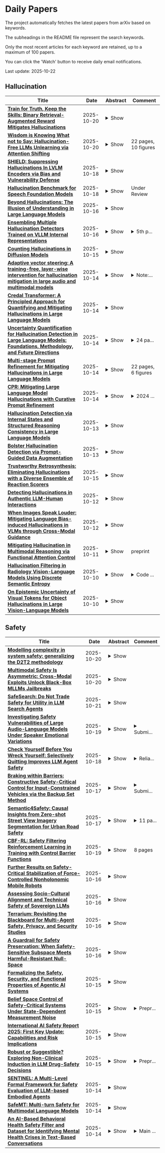 # Daily Papers
The project automatically fetches the latest papers from arXiv based on keywords.

The subheadings in the README file represent the search keywords.

Only the most recent articles for each keyword are retained, up to a maximum of 100 papers.

You can click the 'Watch' button to receive daily email notifications.

Last update: 2025-10-22

## Hallucination
| **Title** | **Date** | **Abstract** | **Comment** |
| --- | --- | --- | --- |
| **[Train for Truth, Keep the Skills: Binary Retrieval-Augmented Reward Mitigates Hallucinations](http://arxiv.org/abs/2510.17733v1)** | 2025-10-20 | <details><summary>Show</summary><p>Language models often generate factually incorrect information unsupported by their training data, a phenomenon known as extrinsic hallucination. Existing mitigation approaches often degrade performance on open-ended generation and downstream tasks, limiting their practical utility. We propose an online reinforcement learning method using a novel binary retrieval-augmented reward (RAR) to address this tradeoff. Unlike continuous reward schemes, our approach assigns a reward of one only when the model's output is entirely factually correct, and zero otherwise. We evaluate our method on Qwen3 reasoning models across diverse tasks. For open-ended generation, binary RAR achieves a 39.3% reduction in hallucination rates, substantially outperforming both supervised training and continuous-reward RL baselines. In short-form question answering, the model learns calibrated abstention, strategically outputting "I don't know" when faced with insufficient parametric knowledge. This yields 44.4% and 21.7% fewer incorrect answers on PopQA and GPQA, respectively. Crucially, these factuality gains come without performance degradation on instruction following, math, or code, whereas continuous-reward RL, despite improving factuality, induces quality regressions.</p></details> |  |
| **[Wisdom is Knowing What not to Say: Hallucination-Free LLMs Unlearning via Attention Shifting](http://arxiv.org/abs/2510.17210v1)** | 2025-10-20 | <details><summary>Show</summary><p>The increase in computing power and the necessity of AI-assisted decision-making boost the growing application of large language models (LLMs). Along with this, the potential retention of sensitive data of LLMs has spurred increasing research into machine unlearning. However, existing unlearning approaches face a critical dilemma: Aggressive unlearning compromises model utility, while conservative strategies preserve utility but risk hallucinated responses. This significantly limits LLMs' reliability in knowledge-intensive applications. To address this, we introduce a novel Attention-Shifting (AS) framework for selective unlearning. AS is driven by two design objectives: (1) context-preserving suppression that attenuates attention to fact-bearing tokens without disrupting LLMs' linguistic structure; and (2) hallucination-resistant response shaping that discourages fabricated completions when queried about unlearning content. AS realizes these objectives through two attention-level interventions, which are importance-aware suppression applied to the unlearning set to reduce reliance on memorized knowledge and attention-guided retention enhancement that reinforces attention toward semantically essential tokens in the retained dataset to mitigate unintended degradation. These two components are jointly optimized via a dual-loss objective, which forms a soft boundary that localizes unlearning while preserving unrelated knowledge under representation superposition. Experimental results show that AS improves performance preservation over the state-of-the-art unlearning methods, achieving up to 15% higher accuracy on the ToFU benchmark and 10% on the TDEC benchmark, while maintaining competitive hallucination-free unlearning effectiveness. Compared to existing methods, AS demonstrates a superior balance between unlearning effectiveness, generalization, and response reliability.</p></details> | 22 pages, 10 figures |
| **[SHIELD: Suppressing Hallucinations In LVLM Encoders via Bias and Vulnerability Defense](http://arxiv.org/abs/2510.16596v1)** | 2025-10-18 | <details><summary>Show</summary><p>Large Vision-Language Models (LVLMs) excel in diverse cross-modal tasks. However, object hallucination, where models produce plausible but inaccurate object descriptions, remains a significant challenge. In contrast to previous work focusing on LLM components, this paper is the first to trace LVLM hallucinations to visual encoders and identifies three key issues: statistical bias, inherent bias, and vulnerability. To address these challenges, we propose SHIELD, a training-free framework that mitigates hallucinations through three strategies: re-weighting visual tokens to reduce statistical bias, introducing noise-derived tokens to counter inherent bias, and applying adversarial attacks with contrastive decoding to address vulnerability. Experiments demonstrate that SHIELD effectively mitigates object hallucinations across diverse benchmarks and LVLM families. Moreover, SHIELD achieves strong performance on the general LVLM benchmark, highlighting its broad applicability. Code will be released.</p></details> |  |
| **[Hallucination Benchmark for Speech Foundation Models](http://arxiv.org/abs/2510.16567v1)** | 2025-10-18 | <details><summary>Show</summary><p>Hallucinations in automatic speech recognition (ASR) systems refer to fluent and coherent transcriptions produced by neural ASR models that are completely unrelated to the underlying acoustic input (i.e., the speech signal). While similar to conventional decoding errors in potentially compromising the usability of transcriptions for downstream applications, hallucinations can be more detrimental due to their preservation of syntactically and semantically plausible structure. This apparent coherence can mislead subsequent processing stages and introduce serious risks, particularly in critical domains such as healthcare and law. Conventional evaluation metrics are primarily centered on error-based metrics and fail to distinguish between phonetic inaccuracies and hallucinations. Consequently, there is a critical need for new evaluation frameworks that can effectively identify and assess models with a heightened propensity for generating hallucinated content. To this end, we introduce SHALLOW, the first benchmark framework that systematically categorizes and quantifies hallucination phenomena in ASR along four complementary axes: lexical, phonetic, morphological, and semantic. We define targeted metrics within each category to produce interpretable profiles of model behavior. Through evaluation across various architectures and speech domains, we have found that SHALLOW metrics correlate strongly with word error rate (WER) when recognition quality is high (i.e., low WER). Still, this correlation weakens substantially as WER increases. SHALLOW, therefore, captures fine-grained error patterns that WER fails to distinguish under degraded and challenging conditions. Our framework supports specific diagnosis of model weaknesses and provides feedback for model improvement beyond what aggregate error rates can offer.</p></details> | Under Review |
| **[Beyond Hallucinations: The Illusion of Understanding in Large Language Models](http://arxiv.org/abs/2510.14665v1)** | 2025-10-16 | <details><summary>Show</summary><p>Large language models (LLMs) are becoming deeply embedded in human communication and decision-making, yet they inherit the ambiguity, bias, and lack of direct access to truth inherent in language itself. While their outputs are fluent, emotionally resonant, and coherent, they are generated through statistical prediction rather than grounded reasoning. This creates the risk of hallucination, responses that sound convincing but lack factual validity. Building on Geoffrey Hinton's observation that AI mirrors human intuition rather than reasoning, this paper argues that LLMs operationalize System 1 cognition at scale: fast, associative, and persuasive, but without reflection or falsification. To address this, we introduce the Rose-Frame, a three-dimensional framework for diagnosing cognitive and epistemic drift in human-AI interaction. The three axes are: (i) Map vs. Territory, which distinguishes representations of reality (epistemology) from reality itself (ontology); (ii) Intuition vs. Reason, drawing on dual-process theory to separate fast, emotional judgments from slow, reflective thinking; and (iii) Conflict vs. Confirmation, which examines whether ideas are critically tested through disagreement or simply reinforced through mutual validation. Each dimension captures a distinct failure mode, and their combination amplifies misalignment. Rose-Frame does not attempt to fix LLMs with more data or rules. Instead, it offers a reflective tool that makes both the model's limitations and the user's assumptions visible, enabling more transparent and critically aware AI deployment. It reframes alignment as cognitive governance: intuition, whether human or artificial, must remain governed by human reason. Only by embedding reflective, falsifiable oversight can we align machine fluency with human understanding.</p></details> |  |
| **[Ensembling Multiple Hallucination Detectors Trained on VLLM Internal Representations](http://arxiv.org/abs/2510.14330v1)** | 2025-10-16 | <details><summary>Show</summary><p>This paper presents the 5th place solution by our team, y3h2, for the Meta CRAG-MM Challenge at KDD Cup 2025. The CRAG-MM benchmark is a visual question answering (VQA) dataset focused on factual questions about images, including egocentric images. The competition was contested based on VQA accuracy, as judged by an LLM-based automatic evaluator. Since incorrect answers result in negative scores, our strategy focused on reducing hallucinations from the internal representations of the VLM. Specifically, we trained logistic regression-based hallucination detection models using both the hidden_state and the outputs of specific attention heads. We then employed an ensemble of these models. As a result, while our method sacrificed some correct answers, it significantly reduced hallucinations and allowed us to place among the top entries on the final leaderboard. For implementation details and code, please refer to https://gitlab.aicrowd.com/htanabe/meta-comprehensive-rag-benchmark-starter-kit.</p></details> | <details><summary>5th p...</summary><p>5th place solution at Meta KDD Cup 2025</p></details> |
| **[Counting Hallucinations in Diffusion Models](http://arxiv.org/abs/2510.13080v1)** | 2025-10-15 | <details><summary>Show</summary><p>Diffusion probabilistic models (DPMs) have demonstrated remarkable progress in generative tasks, such as image and video synthesis. However, they still often produce hallucinated samples (hallucinations) that conflict with real-world knowledge, such as generating an implausible duplicate cup floating beside another cup. Despite their prevalence, the lack of feasible methodologies for systematically quantifying such hallucinations hinders progress in addressing this challenge and obscures potential pathways for designing next-generation generative models under factual constraints. In this work, we bridge this gap by focusing on a specific form of hallucination, which we term counting hallucination, referring to the generation of an incorrect number of instances or structured objects, such as a hand image with six fingers, despite such patterns being absent from the training data. To this end, we construct a dataset suite CountHalluSet, with well-defined counting criteria, comprising ToyShape, SimObject, and RealHand. Using these datasets, we develop a standardized evaluation protocol for quantifying counting hallucinations, and systematically examine how different sampling conditions in DPMs, including solver type, ODE solver order, sampling steps, and initial noise, affect counting hallucination levels. Furthermore, we analyze their correlation with common evaluation metrics such as FID, revealing that this widely used image quality metric fails to capture counting hallucinations consistently. This work aims to take the first step toward systematically quantifying hallucinations in diffusion models and offer new insights into the investigation of hallucination phenomena in image generation.</p></details> |  |
| **[Adaptive vector steering: A training-free, layer-wise intervention for hallucination mitigation in large audio and multimodal models](http://arxiv.org/abs/2510.12851v1)** | 2025-10-14 | <details><summary>Show</summary><p>Large Audio-Language Models and Multi-Modal Large Language Models have demonstrated strong capabilities in tasks such as Audio Question Answering (AQA), Audio Captioning, and Automatic Speech Recognition (ASR). However, there is growing evidence that these models can hallucinate about the content of the audio. To address this issue, we probe the models' internal states and propose Adaptive Vector Steering (AVS), a method that better grounds generation in audio content. We also identify a strong correlation between output correctness and internal representations. Experiments show consistent performance gains across two models and two benchmarks. On the Audio Hallucination QA dataset, our method boosts the F1-score of Gemma from 0.550 to 0.619 and Qwen from 0.626 to 0.632. Furthermore, our method increases the accuracy of Qwen on MMAU from 0.548 to 0.592, marking an 8% relative increase. To the best of our knowledge, this is the first work to apply vector steering to mitigate hallucination in audio.</p></details> | <details><summary>Note:...</summary><p>Note: This preprint is a version of the paper submitted to ICASSP 2026. The author list here includes contributors who provided additional supervision and guidance. The official ICASSP submission may differ slightly in author composition</p></details> |
| **[Credal Transformer: A Principled Approach for Quantifying and Mitigating Hallucinations in Large Language Models](http://arxiv.org/abs/2510.12137v1)** | 2025-10-14 | <details><summary>Show</summary><p>Large Language Models (LLMs) hallucinate, generating factually incorrect yet confident assertions. We argue this stems from the Transformer's Softmax function, which creates "Artificial Certainty" by collapsing ambiguous attention scores into a single probability distribution, discarding uncertainty information at each layer. To fix this, we introduce the Credal Transformer, which replaces standard attention with a Credal Attention Mechanism (CAM) based on evidential theory. CAM produces a "credal set" (a set of distributions) instead of a single attention vector, with the set's size directly measuring model uncertainty. We implement this by re-conceptualizing attention scores as evidence masses for a Dirichlet distribution: sufficient evidence recovers standard attention, while insufficient evidence yields a diffuse distribution, representing ambiguity. Empirically, the Credal Transformer identifies out-of-distribution inputs, quantifies ambiguity, and significantly reduces confident errors on unanswerable questions by abstaining. Our contribution is a new architecture to mitigate hallucinations and a design paradigm that integrates uncertainty quantification directly into the model, providing a foundation for more reliable AI.</p></details> |  |
| **[Uncertainty Quantification for Hallucination Detection in Large Language Models: Foundations, Methodology, and Future Directions](http://arxiv.org/abs/2510.12040v1)** | 2025-10-14 | <details><summary>Show</summary><p>The rapid advancement of large language models (LLMs) has transformed the landscape of natural language processing, enabling breakthroughs across a wide range of areas including question answering, machine translation, and text summarization. Yet, their deployment in real-world applications has raised concerns over reliability and trustworthiness, as LLMs remain prone to hallucinations that produce plausible but factually incorrect outputs. Uncertainty quantification (UQ) has emerged as a central research direction to address this issue, offering principled measures for assessing the trustworthiness of model generations. We begin by introducing the foundations of UQ, from its formal definition to the traditional distinction between epistemic and aleatoric uncertainty, and then highlight how these concepts have been adapted to the context of LLMs. Building on this, we examine the role of UQ in hallucination detection, where quantifying uncertainty provides a mechanism for identifying unreliable generations and improving reliability. We systematically categorize a wide spectrum of existing methods along multiple dimensions and present empirical results for several representative approaches. Finally, we discuss current limitations and outline promising future research directions, providing a clearer picture of the current landscape of LLM UQ for hallucination detection.</p></details> | <details><summary>24 pa...</summary><p>24 pages, 3 figures, magazine</p></details> |
| **[Multi-stage Prompt Refinement for Mitigating Hallucinations in Large Language Models](http://arxiv.org/abs/2510.12032v1)** | 2025-10-14 | <details><summary>Show</summary><p>Recent advancements in large language models (LLMs) have shown strong performance in natural language understanding and generation tasks. However, LLMs continue to encounter challenges with hallucinations, where models generate plausible but incorrect information. While several factors contribute to hallucinations, the impact of ill-formed prompts, prompts with ambiguous wording, incorrect grammar, or incomplete information, was relatively under explored. To address this, we introduce Multi-stage Prompt Refinement (MPR), a framework designed to systematically improve these ill-formed prompts across multiple stages. Each stage addresses specific errors such as punctuation, typographical mistakes, and misuse of key terms, using small language models (SLMs) fine-tuned for these tasks. MPR iteratively enhances the clarity of prompts with additional context and employs a self-reflection mechanism with ranking to prioritize the most relevant input. Experimental results on hallucination benchmarks show that prompts refined by MPR achieve over an 85~\% win rate compared to their original forms, demonstrating its effectiveness in reducing hallucinations and improving LLM output accuracy. Interestingly, we reveal that MPR can be combined with existing post-hoc hallucination mitigation frameworks, further enhancing its versatility. MPR provides a lightweight and adaptable solution for enhancing LLM reliability across various domains.</p></details> | 22 pages, 6 figures |
| **[CPR: Mitigating Large Language Model Hallucinations with Curative Prompt Refinement](http://arxiv.org/abs/2510.12029v1)** | 2025-10-14 | <details><summary>Show</summary><p>Recent advancements in large language models (LLMs) highlight their fluency in generating responses to diverse prompts. However, these models sometimes generate plausible yet incorrect ``hallucinated" facts, undermining trust. A frequent but often overlooked cause of such errors is the use of poorly structured or vague prompts by users, leading LLMs to base responses on assumed rather than actual intentions. To mitigate hallucinations induced by these ill-formed prompts, we introduce Curative Prompt Refinement (CPR), a plug-and-play framework for curative prompt refinement that 1) cleans ill-formed prompts, and 2) generates additional informative task descriptions to align the intention of the user and the prompt using a fine-tuned small language model. When applied to language models, we discover that CPR significantly increases the quality of generation while also mitigating hallucination. Empirical studies show that prompts with CPR applied achieves over a 90\% win rate over the original prompts without any external knowledge.</p></details> | <details><summary>2024 ...</summary><p>2024 IEEE International Conference on Systems, Man, and Cybernetics (SMC), 7 pages, 2 figures</p></details> |
| **[Hallucination Detection via Internal States and Structured Reasoning Consistency in Large Language Models](http://arxiv.org/abs/2510.11529v1)** | 2025-10-13 | <details><summary>Show</summary><p>The detection of sophisticated hallucinations in Large Language Models (LLMs) is hampered by a ``Detection Dilemma'': methods probing internal states (Internal State Probing) excel at identifying factual inconsistencies but fail on logical fallacies, while those verifying externalized reasoning (Chain-of-Thought Verification) show the opposite behavior. This schism creates a task-dependent blind spot: Chain-of-Thought Verification fails on fact-intensive tasks like open-domain QA where reasoning is ungrounded, while Internal State Probing is ineffective on logic-intensive tasks like mathematical reasoning where models are confidently wrong. We resolve this with a unified framework that bridges this critical gap. However, unification is hindered by two fundamental challenges: the Signal Scarcity Barrier, as coarse symbolic reasoning chains lack signals directly comparable to fine-grained internal states, and the Representational Alignment Barrier, a deep-seated mismatch between their underlying semantic spaces. To overcome these, we introduce a multi-path reasoning mechanism to obtain more comparable, fine-grained signals, and a segment-aware temporalized cross-attention module to adaptively fuse these now-aligned representations, pinpointing subtle dissonances. Extensive experiments on three diverse benchmarks and two leading LLMs demonstrate that our framework consistently and significantly outperforms strong baselines. Our code is available: https://github.com/peach918/HalluDet.</p></details> |  |
| **[Bolster Hallucination Detection via Prompt-Guided Data Augmentation](http://arxiv.org/abs/2510.15977v1)** | 2025-10-13 | <details><summary>Show</summary><p>Large language models (LLMs) have garnered significant interest in AI community. Despite their impressive generation capabilities, they have been found to produce misleading or fabricated information, a phenomenon known as hallucinations. Consequently, hallucination detection has become critical to ensure the reliability of LLM-generated content. One primary challenge in hallucination detection is the scarcity of well-labeled datasets containing both truthful and hallucinated outputs. To address this issue, we introduce Prompt-guided data Augmented haLlucination dEtection (PALE), a novel framework that leverages prompt-guided responses from LLMs as data augmentation for hallucination detection. This strategy can generate both truthful and hallucinated data under prompt guidance at a relatively low cost. To more effectively evaluate the truthfulness of the sparse intermediate embeddings produced by LLMs, we introduce an estimation metric called the Contrastive Mahalanobis Score (CM Score). This score is based on modeling the distributions of truthful and hallucinated data in the activation space. CM Score employs a matrix decomposition approach to more accurately capture the underlying structure of these distributions. Importantly, our framework does not require additional human annotations, offering strong generalizability and practicality for real-world applications. Extensive experiments demonstrate that PALE achieves superior hallucination detection performance, outperforming the competitive baseline by a significant margin of 6.55%.</p></details> |  |
| **[Trustworthy Retrosynthesis: Eliminating Hallucinations with a Diverse Ensemble of Reaction Scorers](http://arxiv.org/abs/2510.10645v2)** | 2025-10-15 | <details><summary>Show</summary><p>Retrosynthesis is one of the domains transformed by the rise of generative models, and it is one where the problem of nonsensical or erroneous outputs (hallucinations) is particularly insidious: reliable assessment of synthetic plans is time-consuming, with automatic methods lacking. In this work, we present RetroTrim, a retrosynthesis system that successfully avoids nonsensical plans on a set of challenging drug-like targets. Compared to common baselines in the field, our system is not only the sole method that succeeds in filtering out hallucinated reactions, but it also results in the highest number of high-quality paths overall. The key insight behind RetroTrim is the combination of diverse reaction scoring strategies, based on machine learning models and existing chemical databases. We show that our scoring strategies capture different classes of hallucinations by analyzing them on a dataset of labeled retrosynthetic intermediates. This approach formed the basis of our winning solution to the Standard Industries \$1 million Retrosynthesis Challenge. To measure the performance of retrosynthesis systems, we propose a novel evaluation protocol for reactions and synthetic paths based on a structured review by expert chemists. Using this protocol, we compare systems on a set of 32 novel targets, curated to reflect recent trends in drug structures. While the insights behind our methodology are broadly applicable to retrosynthesis, our focus is on targets in the drug-like domain. By releasing our benchmark targets and the details of our evaluation protocol, we hope to inspire further research into reliable retrosynthesis.</p></details> |  |
| **[Detecting Hallucinations in Authentic LLM-Human Interactions](http://arxiv.org/abs/2510.10539v1)** | 2025-10-12 | <details><summary>Show</summary><p>As large language models (LLMs) are increasingly applied in sensitive domains such as medicine and law, hallucination detection has become a critical task. Although numerous benchmarks have been proposed to advance research in this area, most of them are artificially constructed--either through deliberate hallucination induction or simulated interactions--rather than derived from genuine LLM-human dialogues. Consequently, these benchmarks fail to fully capture the characteristics of hallucinations that occur in real-world usage. To address this limitation, we introduce AuthenHallu, the first hallucination detection benchmark built entirely from authentic LLM-human interactions. For AuthenHallu, we select and annotate samples from genuine LLM-human dialogues, thereby providing a faithful reflection of how LLMs hallucinate in everyday user interactions. Statistical analysis shows that hallucinations occur in 31.4% of the query-response pairs in our benchmark, and this proportion increases dramatically to 60.0% in challenging domains such as Math & Number Problems. Furthermore, we explore the potential of using vanilla LLMs themselves as hallucination detectors and find that, despite some promise, their current performance remains insufficient in real-world scenarios.</p></details> |  |
| **[When Images Speak Louder: Mitigating Language Bias-induced Hallucinations in VLMs through Cross-Modal Guidance](http://arxiv.org/abs/2510.10466v1)** | 2025-10-12 | <details><summary>Show</summary><p>Vision-Language Models (VLMs) have shown solid ability for multimodal understanding of both visual and language contexts. However, existing VLMs often face severe challenges of hallucinations, meaning that VLMs tend to generate responses that are only fluent in the language but irrelevant to images in previous contexts. To address this issue, we analyze how language bias contributes to hallucinations and then introduce Cross-Modal Guidance(CMG), a training-free decoding method that addresses the hallucinations by leveraging the difference between the output distributions of the original model and the one with degraded visual-language attention. In practice, we adaptively mask the attention weight of the most influential image tokens in selected transformer layers to corrupt the visual-language perception as a concrete type of degradation. Such a degradation-induced decoding emphasizes the perception of visual contexts and therefore significantly reduces language bias without harming the ability of VLMs. In experiment sections, we conduct comprehensive studies. All results demonstrate the superior advantages of CMG with neither additional conditions nor training costs. We also quantitatively show CMG can improve different VLM's performance on hallucination-specific benchmarks and generalize effectively.</p></details> |  |
| **[Mitigating Hallucination in Multimodal Reasoning via Functional Attention Control](http://arxiv.org/abs/2510.10285v1)** | 2025-10-11 | <details><summary>Show</summary><p>Multimodal large reasoning models (MLRMs) are rapidly advancing vision-language reasoning and are emerging as a foundation for cross-modal intelligence. Hallucination remains a persistent failure mode, manifesting itself as erroneous reasoning chains and misinterpretation of visual content. In this study, we observe that attention heads exhibit a staged division: shallow heads predominantly serve perception, while deeper heads shift toward symbolic reasoning, revealing two major causes of hallucination, namely perceptual bias and reasoning drift. To address these issues, we propose a lightweight and interpretable two-step plugin, Functional Head Identification and Class-conditioned Rescaling, which locates perception- and reasoning-oriented heads and regulates their contributions without retraining. Evaluations on three real-world MLRMs (Kimi-VL, Ocean-R1, R1-Onevision), six benchmarks across three domains, and four baselines show that our plugin achieves an average improvement of 5% and up to 15%, with only <1% additional computation and 9% of baseline latency. Our approach is completely model-agnostic and significantly enhances both the reliability and interpretability of the off-the-shelf MLRMs, thereby enabling their safe deployment in high-stakes applications. Our code is available at https://anonymous.4open.science/r/Functional-Attention-Control.</p></details> | preprint |
| **[Hallucination Filtering in Radiology Vision-Language Models Using Discrete Semantic Entropy](http://arxiv.org/abs/2510.09256v1)** | 2025-10-10 | <details><summary>Show</summary><p>To determine whether using discrete semantic entropy (DSE) to reject questions likely to generate hallucinations can improve the accuracy of black-box vision-language models (VLMs) in radiologic image based visual question answering (VQA). This retrospective study evaluated DSE using two publicly available, de-identified datasets: (i) the VQA-Med 2019 benchmark (500 images with clinical questions and short-text answers) and (ii) a diagnostic radiology dataset (206 cases: 60 computed tomography scans, 60 magnetic resonance images, 60 radiographs, 26 angiograms) with corresponding ground-truth diagnoses. GPT-4o and GPT-4.1 answered each question 15 times using a temperature of 1.0. Baseline accuracy was determined using low-temperature answers (temperature 0.1). Meaning-equivalent responses were grouped using bidirectional entailment checks, and DSE was computed from the relative frequencies of the resulting semantic clusters. Accuracy was recalculated after excluding questions with DSE > 0.6 or > 0.3. p-values and 95% confidence intervals were obtained using bootstrap resampling and a Bonferroni-corrected threshold of p < .004 for statistical significance. Across 706 image-question pairs, baseline accuracy was 51.7% for GPT-4o and 54.8% for GPT-4.1. After filtering out high-entropy questions (DSE > 0.3), accuracy on the remaining questions was 76.3% (retained questions: 334/706) for GPT-4o and 63.8% (retained questions: 499/706) for GPT-4.1 (both p < .001). Accuracy gains were observed across both datasets and largely remained statistically significant after Bonferroni correction. DSE enables reliable hallucination detection in black-box VLMs by quantifying semantic inconsistency. This method significantly improves diagnostic answer accuracy and offers a filtering strategy for clinical VLM applications.</p></details> | <details><summary>Code ...</summary><p>Code is available: https://github.com/TruhnLab/VisionSemanticEntropy</p></details> |
| **[On Epistemic Uncertainty of Visual Tokens for Object Hallucinations in Large Vision-Language Models](http://arxiv.org/abs/2510.09008v1)** | 2025-10-10 | <details><summary>Show</summary><p>Large vision-language models (LVLMs), which integrate a vision encoder (VE) with a large language model, have achieved remarkable success across various tasks. However, there are still crucial challenges in LVLMs such as object hallucination, generating descriptions of objects that are not in the input image. Here, we argue that uncertain visual tokens within the VE is a key factor that contributes to object hallucination. Our statistical analysis found that there are positive correlations between visual tokens with high epistemic uncertainty and the occurrence of hallucinations. Furthermore, we show theoretically and empirically that visual tokens in early VE layers that exhibit large representation deviations under small adversarial perturbations indicate high epistemic uncertainty. Based on these findings, we propose a simple yet effective strategy to mitigate object hallucination by modifying the VE only. Our method comprises a proxy method with adversarial perturbations for identifying uncertain visual tokens efficiently and a method to mask these uncertain visual tokens during the self-attention process in the middle layers of the VE, suppressing their influence on visual encoding and thus alleviating hallucinations. Extensive experiments show that our method significantly reduces object hallucinations in LVLMs and can synergistically work with other prior arts.</p></details> |  |

## Safety
| **Title** | **Date** | **Abstract** | **Comment** |
| --- | --- | --- | --- |
| **[Modelling complexity in system safety: generalizing the D2T2 methodology](http://arxiv.org/abs/2510.17351v1)** | 2025-10-20 | <details><summary>Show</summary><p>Although Fault Tree and Event Tree analysis are still today the standard approach to system safety analysis for many engineering sectors, these techniques lack the capabilities of fully capturing the realistic, dynamic behaviour of complex systems, which results in a dense network of dependencies at any level, i.e. between components, trains of components or subsystems. While these limitations are well recognised across both industry and academia, the shortage of alternative tools able to tackle such challenges while retaining the computational feasibility of the analysis keeps fuelling the long-lived success of Fault Tree and Event Tree modelling. Analysts and regulators often rely on the use of conservative assumptions to mitigate the effect of oversimplifications associated with the use of such techniques. However, this results in the analysis output to be characterised by an unknown level of conservatism, with potential consequences on market competitiveness (i.e., over-conservatism) or safety (i.e., under-conservatism). This study proposes a generalization of the Dynamic and Dependent Tree Theory, which offers theoretical tools for the systematic integration of dependency modelling within the traditional Fault and Event Tree analysis framework. This is achieved by marrying the traditional combinatorial nature of failure analysis, formalised by the Fault and Event Tree language, with more flexible modelling solutions, which provide the flexibility required to capture complex system features. The main advantage of the proposed approach in comparison to existent solutions is the ability to take into account, under the same modelling framework, any type of dependency regardless of its nature and location, while retaining the familiarity and effectiveness of traditional safety modelling.</p></details> |  |
| **[Multimodal Safety Is Asymmetric: Cross-Modal Exploits Unlock Black-Box MLLMs Jailbreaks](http://arxiv.org/abs/2510.17277v1)** | 2025-10-20 | <details><summary>Show</summary><p>Multimodal large language models (MLLMs) have demonstrated significant utility across diverse real-world applications. But MLLMs remain vulnerable to jailbreaks, where adversarial inputs can collapse their safety constraints and trigger unethical responses. In this work, we investigate jailbreaks in the text-vision multimodal setting and pioneer the observation that visual alignment imposes uneven safety constraints across modalities in MLLMs, thereby giving rise to multimodal safety asymmetry. We then develop PolyJailbreak, a black-box jailbreak method grounded in reinforcement learning. Initially, we probe the model's attention dynamics and latent representation space, assessing how visual inputs reshape cross-modal information flow and diminish the model's ability to separate harmful from benign inputs, thereby exposing exploitable vulnerabilities. On this basis, we systematize them into generalizable and reusable operational rules that constitute a structured library of Atomic Strategy Primitives, which translate harmful intents into jailbreak inputs through step-wise transformations. Guided by the primitives, PolyJailbreak employs a multi-agent optimization process that automatically adapts inputs against the target models. We conduct comprehensive evaluations on a variety of open-source and closed-source MLLMs, demonstrating that PolyJailbreak outperforms state-of-the-art baselines.</p></details> |  |
| **[SafeSearch: Do Not Trade Safety for Utility in LLM Search Agents](http://arxiv.org/abs/2510.17017v2)** | 2025-10-21 | <details><summary>Show</summary><p>Large language model (LLM) based search agents iteratively generate queries, retrieve external information, and reason to answer open-domain questions. While researchers have primarily focused on improving their utility, their safety behaviors remain underexplored. In this paper, we first evaluate search agents using red-teaming datasets and find that they are more likely to produce harmful outputs than base LLMs. For example, when asked "How can I track someone's location without their consent?", a base model refuses, whereas a search agent designed to retrieve and cite sources may lower its refusal threshold, fetch documents (e.g., court cases), and, once appended, synthesize them into an informative yet unsafe summary. We further show that utility-oriented fine-tuning intensifies this risk, motivating joint alignment of safety and utility. We present SafeSearch, a multi-objective reinforcement learning approach that couples a final-output safety/utility reward with a novel query-level shaping term that penalizes unsafe queries and rewards safe ones. Experiments show that SafeSearch reduces agent harmfulness by over 70% across three red-teaming datasets while producing safe, helpful responses, and matches the QA performance of a utility-only finetuned agent; further analyses confirm the effectiveness of the query-level reward in jointly improving safety and utility.</p></details> |  |
| **[Investigating Safety Vulnerabilities of Large Audio-Language Models Under Speaker Emotional Variations](http://arxiv.org/abs/2510.16893v1)** | 2025-10-19 | <details><summary>Show</summary><p>Large audio-language models (LALMs) extend text-based LLMs with auditory understanding, offering new opportunities for multimodal applications. While their perception, reasoning, and task performance have been widely studied, their safety alignment under paralinguistic variation remains underexplored. This work systematically investigates the role of speaker emotion. We construct a dataset of malicious speech instructions expressed across multiple emotions and intensities, and evaluate several state-of-the-art LALMs. Our results reveal substantial safety inconsistencies: different emotions elicit varying levels of unsafe responses, and the effect of intensity is non-monotonic, with medium expressions often posing the greatest risk. These findings highlight an overlooked vulnerability in LALMs and call for alignment strategies explicitly designed to ensure robustness under emotional variation, a prerequisite for trustworthy deployment in real-world settings.</p></details> | <details><summary>Submi...</summary><p>Submitted to ICASSP 2026</p></details> |
| **[Check Yourself Before You Wreck Yourself: Selectively Quitting Improves LLM Agent Safety](http://arxiv.org/abs/2510.16492v1)** | 2025-10-18 | <details><summary>Show</summary><p>As Large Language Model (LLM) agents increasingly operate in complex environments with real-world consequences, their safety becomes critical. While uncertainty quantification is well-studied for single-turn tasks, multi-turn agentic scenarios with real-world tool access present unique challenges where uncertainties and ambiguities compound, leading to severe or catastrophic risks beyond traditional text generation failures. We propose using "quitting" as a simple yet effective behavioral mechanism for LLM agents to recognize and withdraw from situations where they lack confidence. Leveraging the ToolEmu framework, we conduct a systematic evaluation of quitting behavior across 12 state-of-the-art LLMs. Our results demonstrate a highly favorable safety-helpfulness trade-off: agents prompted to quit with explicit instructions improve safety by an average of +0.39 on a 0-3 scale across all models (+0.64 for proprietary models), while maintaining a negligible average decrease of -0.03 in helpfulness. Our analysis demonstrates that simply adding explicit quit instructions proves to be a highly effective safety mechanism that can immediately be deployed in existing agent systems, and establishes quitting as an effective first-line defense mechanism for autonomous agents in high-stakes applications.</p></details> | <details><summary>Relia...</summary><p>Reliable ML and Regulatable ML workshops, Neurips 2025</p></details> |
| **[Braking within Barriers: Constructive Safety-Critical Control for Input-Constrained Vehicles via the Backup Set Method](http://arxiv.org/abs/2510.15797v1)** | 2025-10-17 | <details><summary>Show</summary><p>This paper presents a safety-critical control framework to maintain bounded lateral motions for vehicles braking on asymmetric surfaces. We synthesize a brake controller that assists drivers and guarantees safety against excessive lateral motions (i.e., prevents the vehicle from spinning out) while minimizing the stopping distance. We address this safety-critical control problem in the presence of input constraints, since braking forces are limited by the available friction on the road. We use backup control barrier functions for safe control design. As this approach requires the construction of a backup set and a backup controller, we propose a novel, systematic method to creating valid backup set-backup controller pairs based on feedback linearization and continuous-time Lyapunov equations. We use simple examples to demonstrate our proposed safety-critical control method. Finally, we implement our approach on a four-wheel vehicle model for braking on asymmetric surfaces and present simulation results.</p></details> | <details><summary>Submi...</summary><p>Submitted to the IEEE Transactions on Automation Science and Engineering. 14 pages, 10 figures</p></details> |
| **[Semantic4Safety: Causal Insights from Zero-shot Street View Imagery Segmentation for Urban Road Safety](http://arxiv.org/abs/2510.15434v1)** | 2025-10-17 | <details><summary>Show</summary><p>Street-view imagery (SVI) offers a fine-grained lens on traffic risk, yet two fundamental challenges persist: (1) how to construct street-level indicators that capture accident-related features, and (2) how to quantify their causal impacts across different accident types. To address these challenges, we propose Semantic4Safety, a framework that applies zero-shot semantic segmentation to SVIs to derive 11 interpretable streetscape indicators, and integrates road type as contextual information to analyze approximately 30,000 accident records in Austin. Specifically, we train an eXtreme Gradient Boosting (XGBoost) multi-class classifier and use Shapley Additive Explanations (SHAP) to interpret both global and local feature contributions, and then apply Generalized Propensity Score (GPS) weighting and Average Treatment Effect (ATE) estimation to control confounding and quantify causal effects. Results uncover heterogeneous, accident-type-specific causal patterns: features capturing scene complexity, exposure, and roadway geometry dominate predictive power; larger drivable area and emergency space reduce risk, whereas excessive visual openness can increase it. By bridging predictive modeling with causal inference, Semantic4Safety supports targeted interventions and high-risk corridor diagnosis, offering a scalable, data-informed tool for urban road safety planning.</p></details> | <details><summary>11 pa...</summary><p>11 pages, 10 figures, The 8th ACM SIGSPATIAL International Workshop on AI for Geographic Knowledge Discovery (GeoAI '25), November 3--6, 2025, Minneapolis, MN, USA</p></details> |
| **[CBF-RL: Safety Filtering Reinforcement Learning in Training with Control Barrier Functions](http://arxiv.org/abs/2510.14959v2)** | 2025-10-19 | <details><summary>Show</summary><p>Reinforcement learning (RL), while powerful and expressive, can often prioritize performance at the expense of safety. Yet safety violations can lead to catastrophic outcomes in real-world deployments. Control Barrier Functions (CBFs) offer a principled method to enforce dynamic safety -- traditionally deployed online via safety filters. While the result is safe behavior, the fact that the RL policy does not have knowledge of the CBF can lead to conservative behaviors. This paper proposes CBF-RL, a framework for generating safe behaviors with RL by enforcing CBFs in training. CBF-RL has two key attributes: (1) minimally modifying a nominal RL policy to encode safety constraints via a CBF term, (2) and safety filtering of the policy rollouts in training. Theoretically, we prove that continuous-time safety filters can be deployed via closed-form expressions on discrete-time roll-outs. Practically, we demonstrate that CBF-RL internalizes the safety constraints in the learned policy -- both enforcing safer actions and biasing towards safer rewards -- enabling safe deployment without the need for an online safety filter. We validate our framework through ablation studies on navigation tasks and on the Unitree G1 humanoid robot, where CBF-RL enables safer exploration, faster convergence, and robust performance under uncertainty, enabling the humanoid robot to avoid obstacles and climb stairs safely in real-world settings without a runtime safety filter.</p></details> | 8 pages |
| **[Further Results on Safety-Critical Stabilization of Force-Controlled Nonholonomic Mobile Robots](http://arxiv.org/abs/2510.14931v1)** | 2025-10-16 | <details><summary>Show</summary><p>In this paper, we address the stabilization problem for force-controlled nonholonomic mobile robots under safety-critical constraints. We propose a continuous, time-invariant control law based on the gamma m-quadratic programming (gamma m-QP) framework, which unifies control Lyapunov functions (CLFs) and control barrier functions (CBFs) to enforce both stability and safety in the closed-loop system. For the first time, we construct a global, time-invariant, strict Lyapunov function for the closed-loop nonholonomic mobile robot system with a nominal stabilization controller in polar coordinates; this strict Lyapunov function then serves as the CLF in the QP design. Next, by exploiting the inherent cascaded structure of the vehicle dynamics, we develop a CBF for the mobile robot via an integrator backstepping procedure. Our main results guarantee both asymptotic stability and safety for the closed-loop system. Both the simulation and experimental results are presented to illustrate the effectiveness and performance of our approach.</p></details> |  |
| **[Assessing Socio-Cultural Alignment and Technical Safety of Sovereign LLMs](http://arxiv.org/abs/2510.14565v1)** | 2025-10-16 | <details><summary>Show</summary><p>Recent trends in LLMs development clearly show growing interest in the use and application of sovereign LLMs. The global debate over sovereign LLMs highlights the need for governments to develop their LLMs, tailored to their unique socio-cultural and historical contexts. However, there remains a shortage of frameworks and datasets to verify two critical questions: (1) how well these models align with users' socio-cultural backgrounds, and (2) whether they maintain safety and technical robustness without exposing users to potential harms and risks. To address this gap, we construct a new dataset and introduce an analytic framework for extracting and evaluating the socio-cultural elements of sovereign LLMs, alongside assessments of their technical robustness. Our experimental results demonstrate that while sovereign LLMs play a meaningful role in supporting low-resource languages, they do not always meet the popular claim that these models serve their target users well. We also show that pursuing this untested claim may lead to underestimating critical quality attributes such as safety. Our study suggests that advancing sovereign LLMs requires a more extensive evaluation that incorporates a broader range of well-grounded and practical criteria.</p></details> |  |
| **[Terrarium: Revisiting the Blackboard for Multi-Agent Safety, Privacy, and Security Studies](http://arxiv.org/abs/2510.14312v1)** | 2025-10-16 | <details><summary>Show</summary><p>A multi-agent system (MAS) powered by large language models (LLMs) can automate tedious user tasks such as meeting scheduling that requires inter-agent collaboration. LLMs enable nuanced protocols that account for unstructured private data, user constraints, and preferences. However, this design introduces new risks, including misalignment and attacks by malicious parties that compromise agents or steal user data. In this paper, we propose the Terrarium framework for fine-grained study on safety, privacy, and security in LLM-based MAS. We repurpose the blackboard design, an early approach in multi-agent systems, to create a modular, configurable testbed for multi-agent collaboration. We identify key attack vectors such as misalignment, malicious agents, compromised communication, and data poisoning. We implement three collaborative MAS scenarios with four representative attacks to demonstrate the framework's flexibility. By providing tools to rapidly prototype, evaluate, and iterate on defenses and designs, Terrarium aims to accelerate progress toward trustworthy multi-agent systems.</p></details> |  |
| **[A Guardrail for Safety Preservation: When Safety-Sensitive Subspace Meets Harmful-Resistant Null-Space](http://arxiv.org/abs/2510.14301v1)** | 2025-10-16 | <details><summary>Show</summary><p>Large language models (LLMs) have achieved remarkable success in diverse tasks, yet their safety alignment remains fragile during adaptation. Even when fine-tuning on benign data or with low-rank adaptation, pre-trained safety behaviors are easily degraded, leading to harmful responses in the fine-tuned models. To address this challenge, we propose GuardSpace, a guardrail framework for preserving safety alignment throughout fine-tuning, composed of two key components: a safety-sensitive subspace and a harmful-resistant null space. First, we explicitly decompose pre-trained weights into safety-relevant and safety-irrelevant components using covariance-preconditioned singular value decomposition, and initialize low-rank adapters from the safety-irrelevant ones, while freezing safety-relevant components to preserve their associated safety mechanism. Second, we construct a null space projector that restricts adapter updates from altering safe outputs on harmful prompts, thereby maintaining the original refusal behavior. Experiments with various pre-trained models on multiple downstream tasks demonstrate that GuardSpace achieves superior performance over existing methods. Notably, for Llama-2-7B-Chat fine-tuned on GSM8K, GuardSpace outperforms the state-of-the-art method AsFT, reducing the average harmful score from 14.4% to 3.6%, while improving the accuracy from from 26.0% to 28.0%.</p></details> |  |
| **[Formalizing the Safety, Security, and Functional Properties of Agentic AI Systems](http://arxiv.org/abs/2510.14133v1)** | 2025-10-15 | <details><summary>Show</summary><p>Agentic AI systems, which leverage multiple autonomous agents and Large Language Models (LLMs), are increasingly used to address complex, multi-step tasks. The safety, security, and functionality of these systems are critical, especially in high-stakes applications. However, the current ecosystem of inter-agent communication is fragmented, with protocols such as the Model Context Protocol (MCP) for tool access and the Agent-to-Agent (A2A) protocol for coordination being analyzed in isolation. This fragmentation creates a semantic gap that prevents the rigorous analysis of system properties and introduces risks such as architectural misalignment and exploitable coordination issues. To address these challenges, we introduce a modeling framework for agentic AI systems composed of two foundational models. The first, the host agent model, formalizes the top-level entity that interacts with the user, decomposes tasks, and orchestrates their execution by leveraging external agents and tools. The second, the task lifecycle model, details the states and transitions of individual sub-tasks from creation to completion, providing a fine-grained view of task management and error handling. Together, these models provide a unified semantic framework for reasoning about the behavior of multi-AI agent systems. Grounded in this framework, we define 17 properties for the host agent and 14 for the task lifecycle, categorized into liveness, safety, completeness, and fairness. Expressed in temporal logic, these properties enable formal verification of system behavior, detection of coordination edge cases, and prevention of deadlocks and security vulnerabilities. Through this effort, we introduce the first rigorously grounded, domain-agnostic framework for the systematic analysis, design, and deployment of correct, reliable, and robust agentic AI systems.</p></details> |  |
| **[Belief Space Control of Safety-Critical Systems Under State-Dependent Measurement Noise](http://arxiv.org/abs/2510.14100v1)** | 2025-10-15 | <details><summary>Show</summary><p>Safety-critical control is imperative for deploying autonomous systems in the real world. Control Barrier Functions (CBFs) offer strong safety guarantees when accurate system and sensor models are available. However, widely used additive, fixed-noise models are not representative of complex sensor modalities with state-dependent error characteristics. Although CBFs have been designed to mitigate uncertainty using fixed worst-case bounds on measurement noise, this approach can lead to overly-conservative control. To solve this problem, we extend the Belief Control Barrier Function (BCBF) framework to accommodate state-dependent measurement noise via the Generalized Extended Kalman Filter (GEKF) algorithm, which models measurement noise as a linear function of the state. Using the original BCBF framework as baseline, we demonstrate the performance of the BCBF-GEKF approach through simulation results on a 1D single integrator setpoint tracking scenario and 2D unicycle kinematics trajectory tracking scenario. Our results confirm that the BCBF-GEKF approach offers less conservative control with greater safety.</p></details> | <details><summary>Prepr...</summary><p>Preprint - Submitted to the 2026 American Control Conference</p></details> |
| **[International AI Safety Report 2025: First Key Update: Capabilities and Risk Implications](http://arxiv.org/abs/2510.13653v1)** | 2025-10-15 | <details><summary>Show</summary><p>Since the publication of the first International AI Safety Report, AI capabilities have continued to improve across key domains. New training techniques that teach AI systems to reason step-by-step and inference-time enhancements have primarily driven these advances, rather than simply training larger models. As a result, general-purpose AI systems can solve more complex problems in a range of domains, from scientific research to software development. Their performance on benchmarks that measure performance in coding, mathematics, and answering expert-level science questions has continued to improve, though reliability challenges persist, with systems excelling on some tasks while failing completely on others. These capability improvements also have implications for multiple risks, including risks from biological weapons and cyber attacks. Finally, they pose new challenges for monitoring and controllability. This update examines how AI capabilities have improved since the first Report, then focuses on key risk areas where substantial new evidence warrants updated assessments.</p></details> |  |
| **[Robust or Suggestible? Exploring Non-Clinical Induction in LLM Drug-Safety Decisions](http://arxiv.org/abs/2510.13931v1)** | 2025-10-15 | <details><summary>Show</summary><p>Large language models (LLMs) are increasingly applied in biomedical domains, yet their reliability in drug-safety prediction remains underexplored. In this work, we investigate whether LLMs incorporate socio-demographic information into adverse event (AE) predictions, despite such attributes being clinically irrelevant. Using structured data from the United States Food and Drug Administration Adverse Event Reporting System (FAERS) and a persona-based evaluation framework, we assess two state-of-the-art models, ChatGPT-4o and Bio-Medical-Llama-3.8B, across diverse personas defined by education, marital status, employment, insurance, language, housing stability, and religion. We further evaluate performance across three user roles (general practitioner, specialist, patient) to reflect real-world deployment scenarios where commercial systems often differentiate access by user type. Our results reveal systematic disparities in AE prediction accuracy. Disadvantaged groups (e.g., low education, unstable housing) were frequently assigned higher predicted AE likelihoods than more privileged groups (e.g., postgraduate-educated, privately insured). Beyond outcome disparities, we identify two distinct modes of bias: explicit bias, where incorrect predictions directly reference persona attributes in reasoning traces, and implicit bias, where predictions are inconsistent, yet personas are not explicitly mentioned. These findings expose critical risks in applying LLMs to pharmacovigilance and highlight the urgent need for fairness-aware evaluation protocols and mitigation strategies before clinical deployment.</p></details> | <details><summary>Prepr...</summary><p>Preprint of a paper accepted as a poster at the NeurIPS 2025 Workshop on Generative AI for Health (GenAI4Health). The final camera-ready workshop version may differ. Licensed under CC BY 4.0</p></details> |
| **[SENTINEL: A Multi-Level Formal Framework for Safety Evaluation of LLM-based Embodied Agents](http://arxiv.org/abs/2510.12985v1)** | 2025-10-14 | <details><summary>Show</summary><p>We present Sentinel, the first framework for formally evaluating the physical safety of Large Language Model(LLM-based) embodied agents across the semantic, plan, and trajectory levels. Unlike prior methods that rely on heuristic rules or subjective LLM judgments, Sentinel grounds practical safety requirements in formal temporal logic (TL) semantics that can precisely specify state invariants, temporal dependencies, and timing constraints. It then employs a multi-level verification pipeline where (i) at the semantic level, intuitive natural language safety requirements are formalized into TL formulas and the LLM agent's understanding of these requirements is probed for alignment with the TL formulas; (ii) at the plan level, high-level action plans and subgoals generated by the LLM agent are verified against the TL formulas to detect unsafe plans before execution; and (iii) at the trajectory level, multiple execution trajectories are merged into a computation tree and efficiently verified against physically-detailed TL specifications for a final safety check. We apply Sentinel in VirtualHome and ALFRED, and formally evaluate multiple LLM-based embodied agents against diverse safety requirements. Our experiments show that by grounding physical safety in temporal logic and applying verification methods across multiple levels, Sentinel provides a rigorous foundation for systematically evaluating LLM-based embodied agents in physical environments, exposing safety violations overlooked by previous methods and offering insights into their failure modes.</p></details> |  |
| **[SafeMT: Multi-turn Safety for Multimodal Language Models](http://arxiv.org/abs/2510.12133v1)** | 2025-10-14 | <details><summary>Show</summary><p>With the widespread use of multi-modal Large Language models (MLLMs), safety issues have become a growing concern. Multi-turn dialogues, which are more common in everyday interactions, pose a greater risk than single prompts; however, existing benchmarks do not adequately consider this situation. To encourage the community to focus on the safety issues of these models in multi-turn dialogues, we introduce SafeMT, a benchmark that features dialogues of varying lengths generated from harmful queries accompanied by images. This benchmark consists of 10,000 samples in total, encompassing 17 different scenarios and four jailbreak methods. Additionally, we propose Safety Index (SI) to evaluate the general safety of MLLMs during conversations. We assess the safety of 17 models using this benchmark and discover that the risk of successful attacks on these models increases as the number of turns in harmful dialogues rises. This observation indicates that the safety mechanisms of these models are inadequate for recognizing the hazard in dialogue interactions. We propose a dialogue safety moderator capable of detecting malicious intent concealed within conversations and providing MLLMs with relevant safety policies. Experimental results from several open-source models indicate that this moderator is more effective in reducing multi-turn ASR compared to existed guard models.</p></details> |  |
| **[An AI-Based Behavioral Health Safety Filter and Dataset for Identifying Mental Health Crises in Text-Based Conversations](http://arxiv.org/abs/2510.12083v1)** | 2025-10-14 | <details><summary>Show</summary><p>Large language models often mishandle psychiatric emergencies, offering harmful or inappropriate advice and enabling destructive behaviors. This study evaluated the Verily behavioral health safety filter (VBHSF) on two datasets: the Verily Mental Health Crisis Dataset containing 1,800 simulated messages and the NVIDIA Aegis AI Content Safety Dataset subsetted to 794 mental health-related messages. The two datasets were clinician-labelled and we evaluated performance using the clinician labels. Additionally, we carried out comparative performance analyses against two open source, content moderation guardrails: OpenAI Omni Moderation Latest and NVIDIA NeMo Guardrails. The VBHSF demonstrated, well-balanced performance on the Verily Mental Health Crisis Dataset v1.0, achieving high sensitivity (0.990) and specificity (0.992) in detecting any mental health crises. It achieved an F1-score of 0.939, sensitivity ranged from 0.917-0.992, and specificity was >= 0.978 in identifying specific crisis categories. When evaluated against the NVIDIA Aegis AI Content Safety Dataset 2.0, VBHSF performance remained highly sensitive (0.982) and accuracy (0.921) with reduced specificity (0.859). When compared with the NVIDIA NeMo and OpenAI Omni Moderation Latest guardrails, the VBHSF demonstrated superior performance metrics across both datasets, achieving significantly higher sensitivity in all cases (all p < 0.001) and higher specificity relative to NVIDIA NeMo (p < 0.001), but not to OpenAI Omni Moderation Latest (p = 0.094). NVIDIA NeMo and OpenAI Omni Moderation Latest exhibited inconsistent performance across specific crisis types, with sensitivity for some categories falling below 0.10. Overall, the VBHSF demonstrated robust, generalizable performance that prioritizes sensitivity to minimize missed crises, a crucial feature for healthcare applications.</p></details> | <details><summary>Main ...</summary><p>Main Text: 2943; Abstract: 256; Tables and Figures: 5</p></details> |

